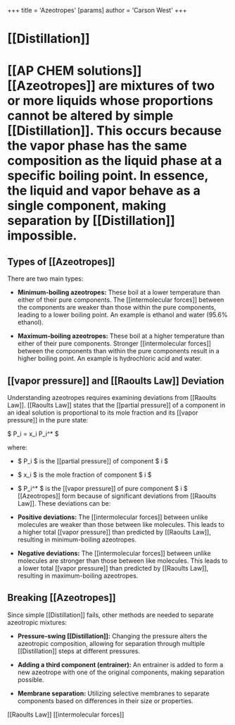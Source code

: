 +++
 title = 'Azeotropes'
[params]
	author = 'Carson West'
+++
# [[Distillation]]
# [[AP CHEM solutions]] [[Azeotropes]] are mixtures of two or more liquids whose proportions cannot be altered by simple [[Distillation]].  This occurs because the vapor phase has the same composition as the liquid phase at a specific boiling point.  In essence, the liquid and vapor behave as a single component, making separation by [[Distillation]] impossible.

## Types of [[Azeotropes]] 
There are two main types:

* **Minimum-boiling azeotropes:** These boil at a lower temperature than either of their pure components.  The [[intermolecular forces]] between the components are weaker than those within the pure components, leading to a lower boiling point.  An example is ethanol and water (95.6% ethanol).

* **Maximum-boiling azeotropes:** These boil at a higher temperature than either of their pure components.  Stronger [[intermolecular forces]] between the components than within the pure components result in a higher boiling point.  An example is hydrochloric acid and water.


## [[vapor pressure]] and [[Raoults Law]] Deviation

Understanding azeotropes requires examining deviations from [[Raoults Law]].  [[Raoults Law]] states that the [[partial pressure]] of a component in an ideal solution is proportional to its mole fraction and its [[vapor pressure]] in the pure state:

 $ P_i = x_i P_i^* $ 

where:

*  $ P_i $  is the [[partial pressure]] of component  $ i $ 
*  $ x_i $  is the mole fraction of component  $ i $ 
*  $ P_i^* $  is the [[vapor pressure]] of pure component  $ i $ 
 [[Azeotropes]] form because of significant deviations from [[Raoults Law]].  These deviations can be:

* **Positive deviations:**  The [[intermolecular forces]] between unlike molecules are weaker than those between like molecules.  This leads to a higher total [[vapor pressure]] than predicted by [[Raoults Law]], resulting in minimum-boiling azeotropes.

* **Negative deviations:** The [[intermolecular forces]] between unlike molecules are stronger than those between like molecules. This leads to a lower total [[vapor pressure]] than predicted by [[Raoults Law]], resulting in maximum-boiling azeotropes.


## Breaking [[Azeotropes]] 
Since simple [[Distillation]] fails, other methods are needed to separate azeotropic mixtures:

* **Pressure-swing [[Distillation]]:** Changing the pressure alters the azeotropic composition, allowing for separation through multiple [[Distillation]] steps at different pressures.

* **Adding a third component (entrainer):** An entrainer is added to form a new azeotrope with one of the original components, making separation possible.

* **Membrane separation:**  Utilizing selective membranes to separate components based on differences in their size or properties.


[[Raoults Law]]  [[intermolecular forces]]